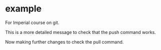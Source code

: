# example
For Imperial course on git.

This is a more detailed message to check that the push command works.

Now making further changes to check the pull command.
